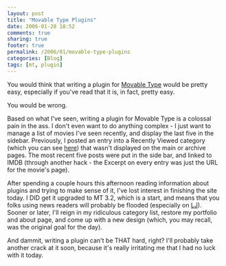 ```yaml
---
layout: post
title: "Movable Type Plugins"
date: 2006-01-28 18:52
comments: true
sharing: true
footer: true
permalink: /2006/01/movable-type-plugins
categories: [Blog]
tags: [mt, plugin]
---
```

You would think that writing a plugin for <a href="http://www.sixapart.com/movabletype/">Movable Type</a> would be pretty easy, especially if you've read that it is, in fact, pretty easy.

You would be wrong.

Based on what I've seen, writing a plugin for Movable Type is a colossal pain in the ass.  I don't even want to do anything complex - I just want to manage a list of movies I've seen recently, and display the last five in the sidebar.  Previously, I posted an entry into a Recently Viewed category (which you can see <a href="/archives/recently_viewed/">here</a>) that wasn't displayed on the main or archive pages.  The most recent five posts were put in the side bar, and linked to IMDB (through another hack - the Excerpt on every entry was just the URL for the movie's page).

After spending a couple hours this afternoon reading information about plugins and trying to make sense of it, I've lost interest in finishing the site today.  I DID get it upgraded to MT 3.2, which is a start, and means that you folks using news readers will probably be flooded (especially on <a href="http://syndicated.livejournal.com/brock_blog/">LJ</a>).  Sooner or later, I'll reign in my ridiculous category list, restore my portfolio and about page, and come up with a new design (which, you may recall, was the original goal for the day).

And dammit, writing a plugin can't be THAT hard, right?  I'll probably take another crack at it soon, because it's really irritating me that I had no luck with it today.
